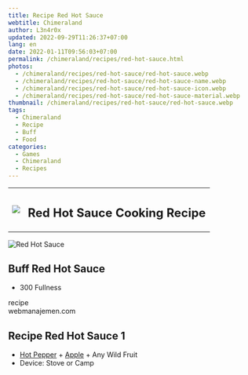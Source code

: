 ```yaml
---
title: Recipe Red Hot Sauce
webtitle: Chimeraland
author: L3n4r0x
updated: 2022-09-29T11:26:37+07:00
lang: en
date: 2022-01-11T09:56:03+07:00
permalink: /chimeraland/recipes/red-hot-sauce.html
photos:
  - /chimeraland/recipes/red-hot-sauce/red-hot-sauce.webp
  - /chimeraland/recipes/red-hot-sauce/red-hot-sauce-name.webp
  - /chimeraland/recipes/red-hot-sauce/red-hot-sauce-icon.webp
  - /chimeraland/recipes/red-hot-sauce/red-hot-sauce-material.webp
thumbnail: /chimeraland/recipes/red-hot-sauce/red-hot-sauce.webp
tags:
  - Chimeraland
  - Recipe
  - Buff
  - Food
categories:
  - Games
  - Chimeraland
  - Recipes
---
```


<section id="bootstrap-wrapper"><link rel="stylesheet" href="https://cdn.statically.io/gh/dimaslanjaka/Web-Manajemen/40ac3225/css/bootstrap-4.5-wrapper.css"/><div class="row mb-2"><div class="col-md-12 mb-2"><table class="table" id="post-info"><tbody><tr><td><img class="d-inline-block me-2" src="/chimeraland/recipes/red-hot-sauce/red-hot-sauce-icon.webp" width="auto" height="auto"/></td><td><h1 class="fs-5">Red Hot Sauce Cooking Recipe</h1></td></tr></tbody></table></div></div><div class="card mb-2"><div class="row g-0"><div class="col-sm-4 position-relative mb-2"><img src="/chimeraland/recipes/red-hot-sauce/red-hot-sauce-material.webp" class="card-img fit-cover w-100 h-100" alt="Red Hot Sauce" data-fancybox="true"/></div><div class="col-sm-8 mb-2"><div class="card-body"><h2 class="card-title fs-5">Buff Red Hot Sauce</h2><div class="card-text"><ul><li>300 Fullness</li></ul></div><span class="badge rounded-pill bg-dark">recipe</span></div><div class="card-footer text-end text-muted">webmanajemen.com</div></div></div></div><div class="row mb-2"><div class="col-12 col-lg-6 recipe-item mb-2"><div class="card"><div class="card-body"><h2 class="card-title fs-5">Recipe Red Hot Sauce 1</h2><div class="card-text"><ul><li><a class="text-decoration-none" href="/chimeraland/materials/hot-pepper.html">Hot Pepper</a><span> + </span><a class="text-decoration-none" href="/chimeraland/materials/apple.html">Apple</a><span> + </span>Any Wild Fruit</li><li>Device: Stove or Camp</li></ul></div></div></div></div></div></section>